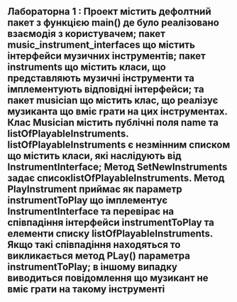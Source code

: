 Лабораторна 1 :
Проект містить дефолтний пакет з функцією main() де було реалізовано взаємодія з користувачем; пакет music_instrument_interfaces що містить інтерфейси музичних інструментів;
пакет instruments що містить класи, що представляють музичні інструменти та імплементують відповідні інтерфейси; та пакет musician що містить клас, що реалізує
музиканта що вміє грати на цих інструментах.
Клас Musician містить публічні поля name та listOfPlayableInstruments.
listOfPlayableInstruments є незмінним списком що містить класи, які наслідують від InstrumentInterface;
Метод SetNewInstruments задає списокlistOfPlayableInstruments.
Метод PlayInstrument приймає як параметр instrumentToPlay що імплементує InstrumentInterface 
та перевірає на співпадіння інтерфейси instrumentToPlay та елементи списку listOfPlayableInstruments.
Якщо такі співпадіння находяться то викликається метод PLay() параметра instrumentToPlay;
в іншому випадку виводиться повідомлення що музикант не вміє грати на такому інструменті
------------------------------------------------------------------------------------------------------------------------------------------------------------------------------
